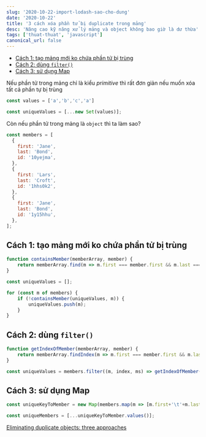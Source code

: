 ```yaml
---
slug: '2020-10-22-import-lodash-sao-cho-dung'
date: '2020-10-22'
title: '3 cách xóa phần tử bị duplicate trong mảng'
desc: 'Nâng cao kỹ năng xử lý mảng và object không bao giờ là dư thừa'
tags: ['thuat-thuat', 'javascript']
canonical_url: false
---
```


<!-- TOC -->

- [Cách 1: tạo mảng mới ko chứa phần tử bị trùng](#cách-1-tạo-mảng-mới-ko-chứa-phần-tử-bị-trùng)
- [Cách 2: dùng `filter()`](#cách-2-dùng-filter)
- [Cách 3: sử dụng Map](#cách-3-sử-dụng-map)

<!-- /TOC -->

Nếu phần tử trong mảng chỉ là kiểu *primitive* thì rất đơn giản nếu muốn xóa tất cả phần tự bị trùng

```js
const values = ['a','b','c','a']

const uniqueValues = [...new Set(values)];
```

Còn nếu phần tử trong mảng là `object` thì ta làm sao?

```js
const members = [
  {
    first: 'Jane',
    last: 'Bond',
    id: '10yejma',
  },
  {
    first: 'Lars',
    last: 'Croft',
    id: '1hhs0k2',
  },
  {
    first: 'Jane',
    last: 'Bond',
    id: '1y15hhu',
  },
];
```

## Cách 1: tạo mảng mới ko chứa phần tử bị trùng

```js
function containsMember(memberArray, member) {
    return memberArray.find(m => m.first === member.first && m.last === member.last)
}

const uniqueValues = [];

for	(const m of members) {
    if (!containsMember(uniqueValues, m)) {
        uniqueValues.push(m);
    }
}
```

## Cách 2: dùng `filter()`

```js
function getIndexOfMember(memberArray, member) {
    return memberArray.findIndex(m => m.first === member.first && m.last === member.last)
}

const uniqueValues = members.filter((m, index, ms) => getIndexOfMember(ms, m) === index);
```

## Cách 3: sử dụng Map

```js
const uniqueKeyToMember = new Map(members.map(m => [m.first+'\t'+m.last, m]));

const uniqueMembers = [...uniqueKeyToMember.values()]; 
```

[Eliminating duplicate objects: three approaches](https://2ality.com/2020/07/eliminating-duplicate-objects.html)



